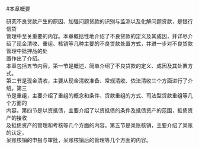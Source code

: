 #本章概要
<p>研究不良贷款产生的原因、加强问题贷款的识别与监测以及化解问题贷款，是银行信贷 <br />
      管理中至关重要的内容。本章概括性地介绍了不良贷款的定义及其成因，并详尽介绍了现金清收、重组、核销等几种主要的不良贷款处置方式，并进一步对不良贷款管理中抵押品的处 <br />
      置作出了介绍。 <br />
本章包括五节内容，第一节是概述，简单介绍了不良贷款的定义、成因及其处置方式。 <br />
第二节是现金清收，主要从现金清收准备、常规清收、依法清收三个方面进行了介绍。第三 <br />
节是重组，主要介绍了重组的概念和条件、贷款重组的方式、司法型贷款重组等几个方面的 <br />
内容。第四节是以资抵债，主要介绍了以资抵债的条件及抵债资产的范围，抵债资产的接收 <br />
及抵债资产的管理和考核等几个方面的内容。第五节是呆账核销，主要介绍了呆账的认定， <br />
呆账核销的申报与审批，呆账核销后的管理等几个方面的内容。<br />
</p>